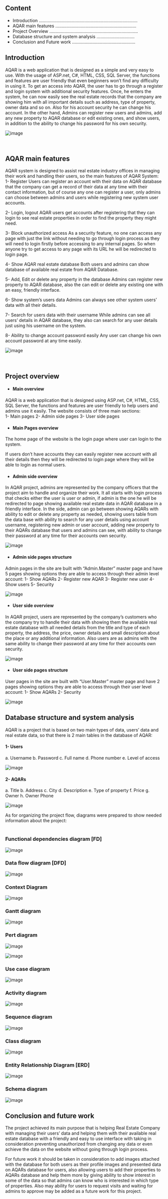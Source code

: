 <h2>Content</h2>

-	Introduction …………………………………………………………………...
-	AQAR main features ………………………………………………………. 
-	Project Overview ……………………………………………………………. 
-	Database structure and system analysis …………………………
-	Conclusion and Future work …………………………………………..


<h2>Introduction</h2>

AQAR is a web application that is designed as a simple and very easy to use. With the usage of ASP.net, C#, HTML, CSS, SQL Server, the functions and features are user friendly that even beginners won’t find any difficulty in using it. To get an access into AQAR, the user has to go through a register and login system with additional security features. Once, he enters the system, he can now easily see the real estate records that the company are showing him with all important details such as address, type of property, owner data and so on. Also for his account security he can change his account. In the other hand, Admins can register new users and admins, add any new property to AQAR database or edit existing ones, and show users, in addition to the ability to change his password for his own security.

![image](https://user-images.githubusercontent.com/97202574/227562053-327b7b10-cfce-4b8b-9062-1659bb10c495.png)

<br>
<h2>AQAR main features</h2>

AQAR system is designed to assist real estate industry offices in managing their work and handling their users, so the main features of AQAR System:
1-	Register
Users can register an account with their data on AQAR database that the company can get a record of their data at any time with their contact information, but of course any one can register a user, only admins can choose between admins and users while registering new system user accounts.

2-	Login, logout
AQAR users get accounts after registering that they can login to see real estate properties in order to find the property they might need.

3-	Block unauthorized access
As a security feature, no one can access any page with just the link without needing to go through login process as they will need to login firstly before accessing to any internal pages. So when anyone try to get access to any page with its URL he will be redirected to login page.

4-	Show AQAR real estate database
Both users and admins can show database of available real estate from AQAR Database.

5-	Add, Edit or delete any property in the database
Admins can register new property to AQAR database, also the can edit or delete any existing one with an easy, friendly interface.
 
6-	Show system’s users data
Admins can always see other system users’ data with all their details.

7-	Search for users data with their username
While admins can see all users’ details in AQAR database, they also can search for any user details just using his username on the system.

8-	Ability to change account password easily
Any user can change his own account password at any time easily.

![image](https://user-images.githubusercontent.com/97202574/227566693-227c1fc0-9d57-4f7e-81bd-cd6f46c3fc83.png)

<br>
<h2>Project overview</h2>

-	<h4>Main overview</h4>
AQAR is a web application that is designed using ASP.net, C#, HTML, CSS, SQL Server, the functions and features are user friendly to help users and admins use it easily.
The website consists of three main sections: <br>
1-	Main pages
2-	Admin side pages
3-	User side pages


-	<h4>Main Pages overview</h4>
The home page of the website is the login page where user can login to the system.

If users don’t have accounts they can easily register new account with all their details then they will be redirected to login page where they will be able to login as normal users. 


-	<h4>Admin side overview</h4>
In AQAR project, admins are represented by the company officers that the project aim to handle and organize their work.
It all starts with login process that checks either the user is user or admin, if admin is the one he will be redirected to page showing available real estate data in AQAR database in a friendly interface.
In the side, admin can go between showing AQARs with ability to edit or delete any property as needed, showing users table from the data base with ability to search for any user details using account username, registering new admin or user account, adding new property to their AQARs database that users and admins can see, with ability to change their password at any time for their accounts own security. 

![image](https://user-images.githubusercontent.com/97202574/227568613-2316a34d-7125-4f29-aa1c-4ca51bc38189.png)

-	<h4>Admin side pages structure</h4>
Admin pages in the site are built with “Admin.Master” master page and have 5 pages showing options they are able to access through their admin level account: 
1-	Show AQARs
2-	Register new AQAR
3-	Register new user
4-	Show users
5-	Security

![image](https://user-images.githubusercontent.com/97202574/227569251-aaec8428-77fd-4bf4-a04c-7e0386c5cd0e.png)

-	<h4>User side overview</h4>
In AQAR project, users are represented by the company’s customers who the company try to handle their data with showing them the available real estate database with all needed details from the title and type of each property, the address, the price, owner details and small description about the place or any additional information.
Also users are as admins with the same ability to change their password at any time for their accounts own security. 

![image](https://user-images.githubusercontent.com/97202574/227569641-b697e2cc-24c0-4824-82e6-d60c6b6ac0a3.png)

-	<h4>User side pages structure</h4>
User pages in the site are built with “User.Master” master page and have 2 pages showing options they are able to access through their user level account:
1-	Show AQARs 
2-	Security

![image](https://user-images.githubusercontent.com/97202574/227570267-d984ee5e-1bae-42bb-9949-b85d3c0e7f2a.png)

<h2>Database structure and system analysis</h2>

AQAR is a project that is based on two main types of data, users’ data and real estate data, so that there is 2 main tables in the database of AQAR:
<h4> 1- Users</h4>
a.	Username
b.	Password
c.	Full name
d.	Phone number 
e.	Level of access

![image](https://user-images.githubusercontent.com/97202574/227570558-d7746c0e-3642-49da-9587-b32cf6bc55c7.png)

<h4> 2- AQARs</h4>
a.	Title
b.	Address
c.	City
d.	Description
e.	Type of property
f.	Price
g.	Owner
h.	Owner Phone

![image](https://user-images.githubusercontent.com/97202574/227570804-97597e03-32ce-4ec3-91fd-c562a117592c.png)

As for organizing the project flow, diagrams were prepared to show needed information about the project: 
<br>
<br>
<h3>Functional dependencies diagram [FD]</h3>

![image](https://user-images.githubusercontent.com/97202574/227571747-d5e972b1-94e8-491b-9701-b90bdf3650cf.png)
<br>
<h3>Data flow diagram [DFD]</h3>

![image](https://user-images.githubusercontent.com/97202574/227571875-77f542c2-ac82-40c1-a862-85c40323c660.png)
<br>
<h3>Context Diagram</h3>

![image](https://user-images.githubusercontent.com/97202574/227572122-2b0ff191-0e54-460c-8293-da333a5c2a1a.png)
<br>
<h3>Gantt diagram</h3>

![image](https://user-images.githubusercontent.com/97202574/227572259-8a9fbdcb-1892-4076-90b9-5080d487ba86.png)
<br>
<h3>Pert diagram</h3>

![image](https://user-images.githubusercontent.com/97202574/227572350-25804d36-da9a-40e7-b9c3-abd4fa20e13e.png)

![image](https://user-images.githubusercontent.com/97202574/227572426-4cb7e71f-8181-44fb-98e4-c224548be849.png)
<br>
<h3>Use case diagram</h3>

![image](https://user-images.githubusercontent.com/97202574/227572607-9b70aa75-ce3d-47e1-9faa-570c7ca07b41.png)
<br>
<h3>Activity diagram</h3>

![image](https://user-images.githubusercontent.com/97202574/227572637-cad85d5d-200d-4f34-889b-e480110fae60.png)
<br>
<h3>Sequence diagram</h3>

![image](https://user-images.githubusercontent.com/97202574/227572868-28b39d1a-8946-4b48-8b04-c42005edfd41.png)
<br>
<h3>Class diagram</h3>

![image](https://user-images.githubusercontent.com/97202574/227572896-7bea71e6-11f4-41ac-8dfe-d185deb8f2a3.png)
<br>
<h3>Entity Relationship Diagram [ERD]</h3>

![image](https://user-images.githubusercontent.com/97202574/227573163-4aa892d2-1791-4833-b76a-b7946a281424.png)
<br>
<h3>Schema diagram</h3>

![image](https://user-images.githubusercontent.com/97202574/227573208-165318fb-4e60-4bb0-8388-756002056518.png)
<br>
<h2>Conclusion and future work</h2>

The project achieved its main purpose that is helping Real Estate Company with managing their users’ data and helping them with their available real estate database with a friendly and easy to use interface with taking in consideration preventing unauthorized from changing any data or even achieve the data on the website without going through login process.

For future work it should be taken in consideration to add images attached with the database for both users as their profile images and presented data on AQARs database for users, also allowing users to add their properties to AQARs database and help them more by giving ability to show interest in some of the data so that admins can know who is interested in which type of properties. Also may ability for users to request visits and waiting for admins to approve may be added as a future work for this project. 

